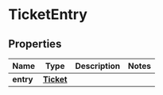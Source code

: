 
# TicketEntry

## Properties
Name | Type | Description | Notes
------------ | ------------- | ------------- | -------------
**entry** | [**Ticket**](Ticket.md) |  | 



